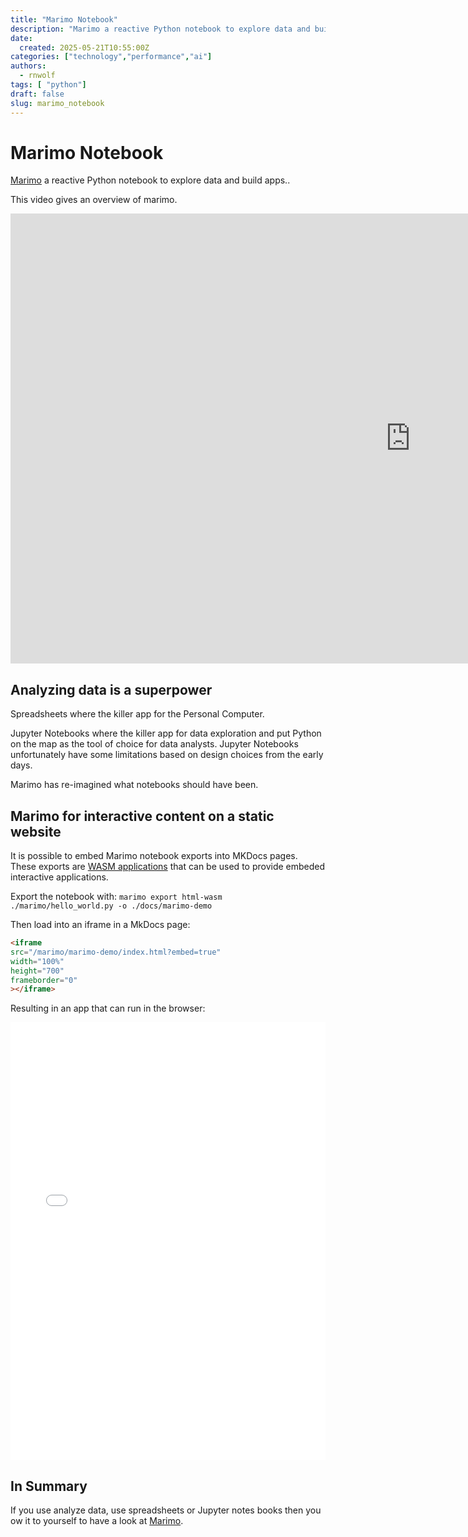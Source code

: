 ```yaml
---
title: "Marimo Notebook"
description: "Marimo a reactive Python notebook to explore data and build apps."
date:
  created: 2025-05-21T10:55:00Z
categories: ["technology","performance","ai"]
authors:
  - rnwolf
tags: [ "python"]
draft: false
slug: marimo_notebook
---
```


# Marimo Notebook

[Marimo](https://marimo.io) a reactive Python notebook to explore data and build apps..
<!-- more -->
This video gives an overview of marimo.

<div class="video-wrapper">
  <iframe width="1280" height="720" src="https://www.youtube.com/embed/3N6lInzq5MI" frameborder="0" allowfullscreen></iframe>
</div>

## Analyzing data is a superpower

Spreadsheets where the killer app for the Personal Computer.

Jupyter Notebooks where the killer app for data exploration and put Python on the map as the tool of choice for data analysts. Jupyter Notebooks unfortunately have some limitations based on design choices from the early days.

Marimo has re-imagined what notebooks should have been.

## Marimo for interactive content on a static website

It is possible to embed Marimo notebook exports into MKDocs pages.
These exports are [WASM applications](https://en.wikipedia.org/wiki/WebAssembly) that can be used to provide embeded interactive applications.

Export the notebook with: `marimo export html-wasm ./marimo/hello_world.py -o ./docs/marimo-demo`

Then load into an iframe in a MkDocs page:

```html
<iframe
src="/marimo/marimo-demo/index.html?embed=true"
width="100%"
height="700"
frameborder="0"
></iframe>
```

Resulting in an app that can run in the browser:

<iframe
src="/marimo/marimo-demo/index.html?embed=true"
width="100%"
height="700"
frameborder="0"
></iframe>

## In Summary

If you use analyze data, use spreadsheets or Jupyter notes books then you ow it to yourself to have a look at [Marimo](https://marimo.io).